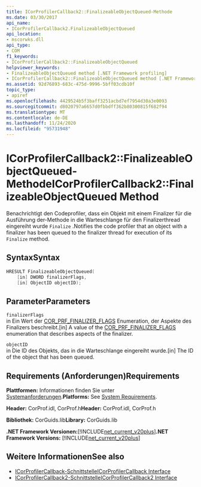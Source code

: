 ```yaml
---
title: ICorProfilerCallback2::FinalizeableObjectQueued-Methode
ms.date: 03/30/2017
api_name:
- ICorProfilerCallback2.FinalizeableObjectQueued
api_location:
- mscorwks.dll
api_type:
- COM
f1_keywords:
- ICorProfilerCallback2::FinalizeableObjectQueued
helpviewer_keywords:
- FinalizeableObjectQueued method [.NET Framework profiling]
- ICorProfilerCallback2::FinalizeableObjectQueued method [.NET Framework profiling]
ms.assetid: 92d76893-683c-475d-9996-5bff03cdb10f
topic_type:
- apiref
ms.openlocfilehash: 4429524b5f3baff3251acbd7ef7954d30a3e0093
ms.sourcegitcommit: d8020797a6657d0fbbdff362b80300815f682f94
ms.translationtype: MT
ms.contentlocale: de-DE
ms.lasthandoff: 11/24/2020
ms.locfileid: "95731948"
---
```

# <a name="icorprofilercallback2finalizeableobjectqueued-method"></a><span data-ttu-id="db1d3-102">ICorProfilerCallback2::FinalizeableObjectQueued-Methode</span><span class="sxs-lookup"><span data-stu-id="db1d3-102">ICorProfilerCallback2::FinalizeableObjectQueued Method</span></span>

<span data-ttu-id="db1d3-103">Benachrichtigt den Codeprofiler, dass ein Objekt mit einem Finalizer für die Ausführung der-Methode in die Warteschlange für den Finalizerthread eingereiht wurde `Finalize` .</span><span class="sxs-lookup"><span data-stu-id="db1d3-103">Notifies the code profiler that an object with a finalizer has been queued to the finalizer thread for execution of its `Finalize` method.</span></span>  
  
## <a name="syntax"></a><span data-ttu-id="db1d3-104">Syntax</span><span class="sxs-lookup"><span data-stu-id="db1d3-104">Syntax</span></span>  
  
```cpp  
HRESULT FinalizeableObjectQueued(  
    [in] DWORD finalizerFlags,  
    [in] ObjectID objectID);  
```  
  
## <a name="parameters"></a><span data-ttu-id="db1d3-105">Parameter</span><span class="sxs-lookup"><span data-stu-id="db1d3-105">Parameters</span></span>  

 `finalizerFlags`  
 <span data-ttu-id="db1d3-106">in Ein Wert der [COR_PRF_FINALIZER_FLAGS](cor-prf-finalizer-flags-enumeration.md) Enumeration, der Aspekte des Finalizers beschreibt.</span><span class="sxs-lookup"><span data-stu-id="db1d3-106">[in] A value of the [COR_PRF_FINALIZER_FLAGS](cor-prf-finalizer-flags-enumeration.md) enumeration that describes aspects of the finalizer.</span></span>  
  
 `objectID`  
 <span data-ttu-id="db1d3-107">in Die ID des Objekts, das in die Warteschlange eingereiht wurde.</span><span class="sxs-lookup"><span data-stu-id="db1d3-107">[in] The ID of the object that has been queued.</span></span>  
  
## <a name="requirements"></a><span data-ttu-id="db1d3-108">Requirements (Anforderungen)</span><span class="sxs-lookup"><span data-stu-id="db1d3-108">Requirements</span></span>  

 <span data-ttu-id="db1d3-109">**Plattformen:** Informationen finden Sie unter [Systemanforderungen](../../get-started/system-requirements.md).</span><span class="sxs-lookup"><span data-stu-id="db1d3-109">**Platforms:** See [System Requirements](../../get-started/system-requirements.md).</span></span>  
  
 <span data-ttu-id="db1d3-110">**Header:** CorProf.idl, CorProf.h</span><span class="sxs-lookup"><span data-stu-id="db1d3-110">**Header:** CorProf.idl, CorProf.h</span></span>  
  
 <span data-ttu-id="db1d3-111">**Bibliothek:** CorGuids.lib</span><span class="sxs-lookup"><span data-stu-id="db1d3-111">**Library:** CorGuids.lib</span></span>  
  
 <span data-ttu-id="db1d3-112">**.NET Framework Versionen:**[!INCLUDE[net_current_v20plus](../../../../includes/net-current-v20plus-md.md)]</span><span class="sxs-lookup"><span data-stu-id="db1d3-112">**.NET Framework Versions:** [!INCLUDE[net_current_v20plus](../../../../includes/net-current-v20plus-md.md)]</span></span>  
  
## <a name="see-also"></a><span data-ttu-id="db1d3-113">Weitere Informationen</span><span class="sxs-lookup"><span data-stu-id="db1d3-113">See also</span></span>

- [<span data-ttu-id="db1d3-114">ICorProfilerCallback-Schnittstelle</span><span class="sxs-lookup"><span data-stu-id="db1d3-114">ICorProfilerCallback Interface</span></span>](icorprofilercallback-interface.md)
- [<span data-ttu-id="db1d3-115">ICorProfilerCallback2-Schnittstelle</span><span class="sxs-lookup"><span data-stu-id="db1d3-115">ICorProfilerCallback2 Interface</span></span>](icorprofilercallback2-interface.md)
